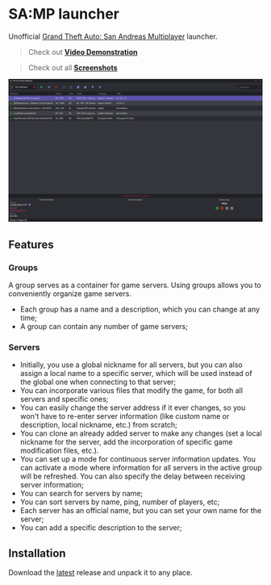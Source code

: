 # SA:MP launcher

Unofficial [Grand Theft Auto: San Andreas Multiplayer](https://www.sa-mp.com/) launcher.

> Check out **[Video Demonstration](https://www.youtube.com/watch?v=-ykdDfwlLZ8)**

> Check out all **[Screenshots](screenshots)**

![Launcher main view](/screenshots/main.png)

## Features

### Groups

A group serves as a container for game servers. Using groups allows you to conveniently organize game servers.

- Each group has a name and a description, which you can change at any time;
- A group can contain any number of game servers;

### Servers

- Initially, you use a global nickname for all servers, but you can also assign a local name to a specific server, which will be used instead of the global one when connecting to that server;
- You can incorporate various files that modify the game, for both all servers and specific ones;
- You can easily change the server address if it ever changes, so you won't have to re-enter server information (like custom name or description, local nickname, etc.) from scratch;
- You can clone an already added server to make any changes (set a local nickname for the server, add the incorporation of specific game modification files, etc.).
- You can set up a mode for continuous server information updates. You can activate a mode where information for all servers in the active group will be refreshed. You can also specify the delay between receiving server information;
- You can search for servers by name;
- You can sort servers by name, ping, number of players, etc;
- Each server has an official name, but you can set your own name for the server;
- You can add a specific description to the server;

## Installation

Download the [latest](https://github.com/iRandell/samp-launcher/releases/latest) release and unpack it to any place.
